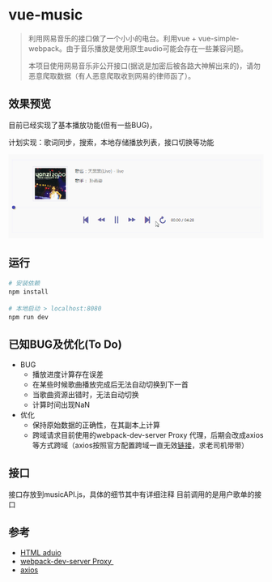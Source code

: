 # vue-music

> 利用网易音乐的接口做了一个小小的电台。利用vue + vue-simple-webpack。由于音乐播放是使用原生audio可能会存在一些兼容问题。
>
> 本项目使用网易音乐非公开接口(据说是加密后被各路大神解出来的)，请勿恶意爬取数据（有人恶意爬取收到网易的律师函了）。



## 效果预览

目前已经实现了基本播放功能(但有一些BUG)，

计划实现：歌词同步，搜索，本地存储播放列表，接口切换等功能

 ![vue-datepicker](https://github.com/2ue/vue-music/blob/master/src/assets/vue-music.gif)

## 运行

``` bash
# 安装依赖
npm install

# 本地启动 > localhost:8080
npm run dev
```

## 已知BUG及优化(To Do)

- BUG
  - 播放进度计算存在误差
  - 在某些时候歌曲播放完成后无法自动切换到下一首
  - 当歌曲资源出错时，无法自动切换
  - 计算时间出现NaN
- 优化
  - 保持原始数据的正确性，在其副本上计算
  - 跨域请求目前使用的webpack-dev-server Proxy 代理，后期会改成axios等方式跨域（axios按照官方配置跨域一直无效[链接](https://github.com/mzabriskie/axios/issues/335)，求老司机带带）

## 接口

接口存放到musicAPI.js，具体的细节其中有详细注释
目前调用的是用户歌单的接口

## 参考

- [HTML aduio](http://www.w3school.com.cn/jsref/dom_obj_audio.asp)
- [webpack-dev-server Proxy ](https://segmentfault.com/q/1010000004881097)
- [axios](https://github.com/mzabriskie/axios)

